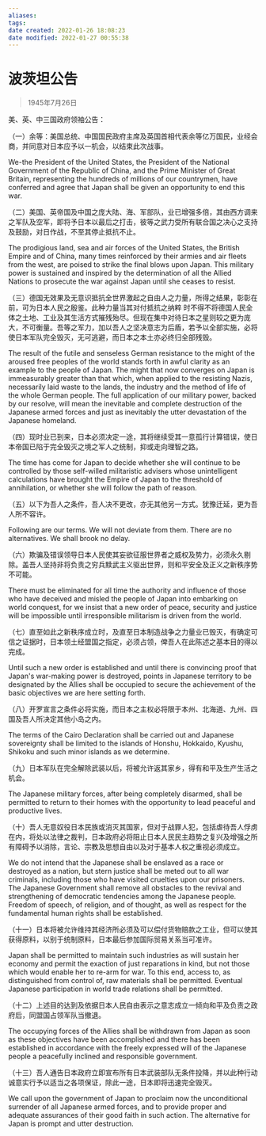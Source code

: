 ```yaml
---
aliases: 
tags: 
date created: 2022-01-26 18:08:23
date modified: 2022-01-27 00:55:38
---
```


# 波茨坦公告

> 1945年7月26日

美、英、中三国政府领袖公告：

（一）余等：美国总统、中国国民政府主席及英国首相代表余等亿万国民，业经会商，并同意对日本应予以一机会，以结束此次战事。

We-the President of the United States, the President of the National Government of the Republic of China, and the Prime Minister of Great Britain, representing the hundreds of millions of our countrymen, have conferred and agree that Japan shall be given an opportunity to end this war.

（二）美国、英帝国及中国之庞大陆、海、军部队，业已增强多倍，其由西方调来之军队及空军，即将予日本以最后之打击，彼等之武力受所有联合国之决心之支持及鼓励，对日作战，不至其停止抵抗不止。

The prodigious land, sea and air forces of the United States, the British Empire and of China, many times reinforced by their armies and air fleets from the west, are poised to strike the final blows upon Japan. This military power is sustained and inspired by the determination of all the Allied Nations to prosecute the war against Japan until she ceases to resist.

（三）德国无效果及无意识抵抗全世界激起之自由人之力量，所得之结果，彰彰在前，可为日本人民之殷鉴。此种力量当其对付抵抗之纳粹 时不得不将德国人民全体之土地、工业及其生活方式摧残殆尽。但现在集中对待日本之星则较之更为庞大，不可衡量。吾等之军力，加以吾人之坚决意志为后盾，若予以全部实施，必将使日本军队完全毁灭，无可逃避，而日本之本土亦必终归全部残毁。

The result of the futile and senseless German resistance to the might of the aroused free peoples of the world stands forth in awful clarity as an example to the people of Japan. The might that now converges on Japan is immeasurably greater than that which, when applied to the resisting Nazis, necessarily laid waste to the lands, the industry and the method of life of the whole German people. The full application of our military power, backed by our resolve, will mean the inevitable and complete destruction of the Japanese armed forces and just as inevitably the utter devastation of the Japanese homeland.

（四）现时业已到来，日本必须决定一途，其将继续受其一意孤行计算错误，使日本帝国已陷于完全毁灭之境之军人之统制，抑或走向理智之路。

The time has come for Japan to decide whether she will continue to be controlled by those self-willed militaristic advisers whose unintelligent calculations have brought the Empire of Japan to the threshold of annihilation, or whether she will follow the path of reason.

（五）以下为吾人之条件，吾人决不更改，亦无其他另一方式。犹豫迁延，更为吾人所不容许。

Following are our terms. We will not deviate from them. There are no alternatives. We shall brook no delay.

（六）欺骗及错误领导日本人民使其妄欲征服世界者之威权及势力，必须永久剔除。盖吾人坚持非将负责之穷兵黩武主义驱出世界，则和平安全及正义之新秩序势不可能。

There must be eliminated for all time the authority and influence of those who have deceived and misled the people of Japan into embarking on world conquest, for we insist that a new order of peace, security and justice will be impossible until irresponsible militarism is driven from the world.

（七）直至如此之新秩序成立时，及直至日本制造战争之力量业已毁灭，有确定可信之证据时，日本领土经盟国之指定，必须占领，俾吾人在此陈述之基本目的得以完成。

Until such a new order is established and until there is convincing proof that Japan's war-making power is destroyed, points in Japanese territory to be designated by the Allies shall be occupied to secure the achievement of the basic objectives we are here setting forth.

（八）开罗宣言之条件必将实施，而日本之主权必将限于本州、北海道、九州、四国及吾人所决定其他小岛之内。

The terms of the Cairo Declaration shall be carried out and Japanese sovereignty shall be limited to the islands of Honshu, Hokkaido, Kyushu, Shikoku and such minor islands as we determine.

（九）日本军队在完全解除武装以后，将被允许返其家乡，得有和平及生产生活之机会。

The Japanese military forces, after being completely disarmed, shall be permitted to return to their homes with the opportunity to lead peaceful and productive lives.

（十）吾人无意奴役日本民族或消灭其国家，但对于战罪人犯，包括虐待吾人俘虏在内，将处以法律之裁判，日本政府必将阻止日本人民民主趋势之复兴及增强之所有障碍予以消除，言论、宗教及思想自由以及对于基本人权之重视必须成立。

We do not intend that the Japanese shall be enslaved as a race or destroyed as a nation, but stern justice shall be meted out to all war criminals, including those who have visited cruelties upon our prisoners. The Japanese Government shall remove all obstacles to the revival and strengthening of democratic tendencies among the Japanese people. Freedom of speech, of religion, and of thought, as well as respect for the fundamental human rights shall be established.

（十一）日本将被允许维持其经济所必须及可以偿付货物赔款之工业，但可以使其获得原料，以别于统制原料，日本最后参加国际贸易关系当可准许。

Japan shall be permitted to maintain such industries as will sustain her economy and permit the exaction of just reparations in kind, but not those which would enable her to re-arm for war. To this end, access to, as distinguished from control of, raw materials shall be permitted. Eventual Japanese participation in world trade relations shall be permitted.

（十二）上述目的达到及依据日本人民自由表示之意志成立一倾向和平及负责之政府后，同盟国占领军队当撤退。

The occupying forces of the Allies shall be withdrawn from Japan as soon as these objectives have been accomplished and there has been established in accordance with the freely expressed will of the Japanese people a peacefully inclined and responsible government.

（十三）吾人通告日本政府立即宣布所有日本武装部队无条件投降，并以此种行动诚意实行予以适当之各项保证，除此一途，日本即将迅速完全毁灭。

We call upon the government of Japan to proclaim now the unconditional surrender of all Japanese armed forces, and to provide proper and adequate assurances of their good faith in such action. The alternative for Japan is prompt and utter destruction.
